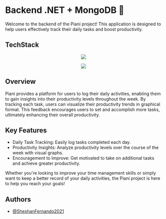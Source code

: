 # Backend .NET + MongoDB 🍃

Welcome to the backend of the Piani project! This application is designed to help users effectively track their daily tasks and boost productivity.

## TechStack

<p align="center">
  <a href="https://skillicons.dev">
    <img src="skillicons.dev/icons?i=dotnet,cs,firebase,mongodb,redis,rabbitmq" />
  </a>
</p>
<p align="center">
  <a href="https://skillicons.dev">
    <img src="https://skillicons.dev/icons?i=git,kubernetes,docker,c,vim" />
  </a>
</p>

## Overview

Piani provides a platform for users to log their daily activities, enabling them to gain insights into their productivity levels throughout the week. By tracking each task, users can visualize their productivity trends in graphical format. This feedback encourages users to set and accomplish more tasks, ultimately enhancing their overall productivity.

## Key Features

- Daily Task Tracking: Easily log tasks completed each day.
- Productivity Insights: Analyze productivity levels over the course of the week with visual graphs.
- Encouragement to Improve: Get motivated to take on additional tasks and achieve greater productivity.

Whether you're looking to improve your time management skills or simply want to keep a better record of your daily activities, the Piani project is here to help you reach your goals!

## Authors

- [@SheshanFernando2021](https://www.github.com/SheshanFernando2021)
